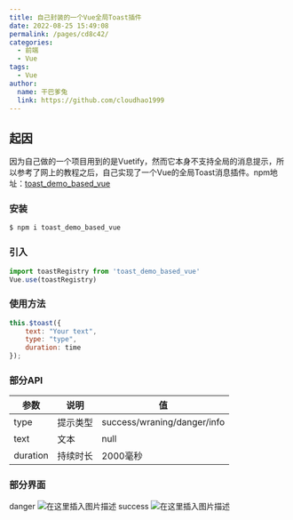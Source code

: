 ```yaml
---
title: 自己封装的一个Vue全局Toast插件
date: 2022-08-25 15:49:08
permalink: /pages/cd8c42/
categories:
  - 前端
  - Vue
tags:
  - Vue
author: 
  name: 干巴爹兔
  link: https://github.com/cloudhao1999
---
```

## 起因

因为自己做的一个项目用到的是Vuetify，然而它本身不支持全局的消息提示，所以参考了网上的教程之后，自己实现了一个Vue的全局Toast消息插件。npm地址：[toast_demo_based_vue](https://www.npmjs.com/package/toast_demo_based_vue)

### 安装

```powershell
$ npm i toast_demo_based_vue
```

<!-- more -->

### 引入

```js
import toastRegistry from 'toast_demo_based_vue'
Vue.use(toastRegistry)
```

### 使用方法

```js
this.$toast({
    text: "Your text",
    type: "type",
    duration: time
});
```

### 部分API

| 参数     | 说明     | 值                        |
| -------- | -------- | --------------------------- |
| type     | 提示类型 | success/wraning/danger/info |
| text     | 文本     | null                        |
| duration | 持续时长 | 2000毫秒                    |

### 部分界面

danger
![在这里插入图片描述](https://img-blog.csdnimg.cn/20200422185130119.jpg)
success
![在这里插入图片描述](https://img-blog.csdnimg.cn/20200422185139394.jpg)
